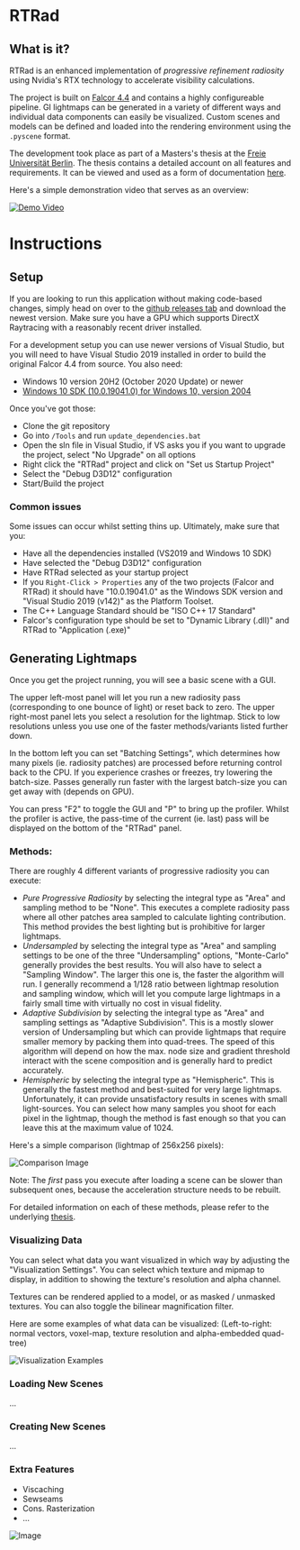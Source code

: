 # RTRad

## What is it?

RTRad is an enhanced implementation of *progressive refinement radiosity* using Nvidia's RTX technology to accelerate visibility calculations.

The project is built on [Falcor 4.4](https://github.com/NVIDIAGameWorks/Falcor/releases/tag/4.4) and contains a highly configureable pipeline.
GI lightmaps can be generated in a variety of different ways and individual data components can easily be visualized. Custom scenes and models can be defined and loaded into the rendering environment using the `.pyscene` format.

The development took place as part of a Masters's thesis at the [Freie Universität Berlin](https://www.fu-berlin.de/). The thesis contains a detailed account on all features and requirements. It can be viewed and used as a form of documentation [here](https://www.todo.com/).

Here's a simple demonstration video that serves as an overview:

[![Demo Video](https://i.imgur.com/aFJFiaD.png)](https://www.youtube.com/watch?v=84rVIG8G1Eg)

# Instructions

## Setup

If you are looking to run this application without making code-based changes, simply head on over to the [github releases tab](https://github.com/Helliaca/RTRad/releases) and download the newest version. Make sure you have a GPU which supports DirectX Raytracing with a reasonably recent driver installed.

For a development setup you can use newer versions of Visual Studio, but you will need to have Visual Studio 2019 installed in order to build the original Falcor 4.4 from source.
You also need:

- Windows 10 version 20H2 (October 2020 Update) or newer
- [Windows 10 SDK (10.0.19041.0) for Windows 10, version 2004](https://developer.microsoft.com/en-us/windows/downloads/windows-10-sdk/)

Once you've got those:
- Clone the git repository
- Go into `/Tools` and run `update_dependencies.bat`
- Open the sln file in Visual Studio, if VS asks you if you want to upgrade the project, select "No Upgrade" on all options
- Right click the "RTRad" project and click on "Set us Startup Project"
- Select the "Debug D3D12" configuration
- Start/Build the project

### Common issues

Some issues can occur whilst setting thins up. Ultimately, make sure that you:

- Have all the dependencies installed (VS2019 and Windows 10 SDK)
- Have selected the "Debug D3D12" configuration
- Have RTRad selected as your startup project
- If you `Right-Click > Properties` any of the two projects (Falcor and RTRad) it should have "10.0.19041.0" as the Windows SDK version and "Visual Studio 2019 (v142)" as the Platform Toolset.
- The C++ Language Standard should be "ISO C++ 17 Standard"
- Falcor's configuration type should be set to "Dynamic Library (.dll)" and RTRad to "Application (.exe)"

## Generating Lightmaps

Once you get the project running, you will see a basic scene with a GUI.

The upper left-most panel will let you run a new radiosity pass (corresponding to one bounce of light) or reset back to zero.
The upper right-most panel lets you select a resolution for the lightmap. Stick to low resolutions unless you use one of the faster methods/variants listed further down.

In the bottom left you can set "Batching Settings", which determines how many pixels (ie. radiosity patches) are processed before returning control back to the CPU. If you experience crashes or freezes, try lowering the batch-size. Passes generally run faster with the largest batch-size you can get away with (depends on GPU).

You can press "F2" to toggle the GUI and "P" to bring up the profiler. Whilst the profiler is active, the pass-time of the current (ie. last) pass will be displayed on the bottom of the "RTRad" panel.

### Methods:

There are roughly 4 different variants of progressive radiosity you can execute:

- *Pure Progressive Radiosity* by selecting the integral type as "Area" and sampling method to be "None". This executes a complete radiosity pass where all other patches area sampled to calculate lighting contribution. This method provides the best lighting but is prohibitive for larger lightmaps.
- *Undersampled* by selecting the integral type as "Area" and sampling settings to be one of the three "Undersampling" options, "Monte-Carlo" generally provides the best results. You will also have to select a "Sampling Window". The larger this one is, the faster the algorithm will run. I generally recommend a 1/128 ratio between lightmap resolution and sampling window, which will let you compute large lightmaps in a fairly small time with virtually no cost in visual fidelity.
- *Adaptive Subdivision* by selecting the integral type as "Area" and sampling settings as "Adaptive Subdivision". This is a mostly slower version of Undersampling but which can provide lightmaps that require smaller memory by packing them into quad-trees. The speed of this algorithm will depend on how the max. node size and gradient threshold interact with the scene composition and is generally hard to predict accurately.
- *Hemispheric* by selecting the integral type as "Hemispheric". This is generally the fastest method and best-suited for very large lightmaps. Unfortunately, it can provide unsatisfactory results in scenes with small light-sources. You can select how many samples you shoot for each pixel in the lightmap, though the method is fast enough so that you can leave this at the maximum value of 1024.

Here's a simple comparison (lightmap of 256x256 pixels):

![Comparison Image](https://i.imgur.com/x3L759V.png)

Note: The *first* pass you execute after loading a scene can be slower than subsequent ones, because the acceleration structure needs to be rebuilt.

For detailed information on each of these methods, please refer to the underlying [thesis](https://www.todo.com/).

### Visualizing Data

You can select what data you want visualized in which way by adjusting the "Visualization Settings". You can select which texture and mipmap to display, in addition to showing the texture's resolution and alpha channel.

Textures can be rendered applied to a model, or as masked / unmasked textures. You can also toggle the bilinear magnification filter.

Here are some examples of what data can be visualized: (Left-to-right: normal vectors, voxel-map, texture resolution and alpha-embedded quad-tree)

![Visualization Examples](https://i.imgur.com/e9TCewt.png)

### Loading New Scenes

...

### Creating New Scenes

...

### Extra Features

- Viscaching
- Sewseams
- Cons. Rasterization
- ...

![Image](https://i.imgur.com/hB4Bq5a.jpg)

